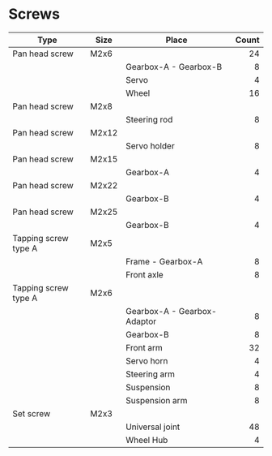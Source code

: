 # Screws
| Type | Size | Place | Count |
|---|---|---|--:|
| Pan head screw | M2x6 | | 24 |
| | | Gearbox-A - Gearbox-B | 8 |
| | | Servo | 4 |
| | | Wheel | 16 |
| Pan head screw | M2x8 | | |
| | | Steering rod | 8 |
| Pan head screw | M2x12 | | |
| | | Servo holder | 8 |
| Pan head screw | M2x15 | | |
| | | Gearbox-A | 4 |
| Pan head screw | M2x22 | | |
| | | Gearbox-B | 4 |
| Pan head screw | M2x25 | | |
| | | Gearbox-B | 4 |
| Tapping screw type A | M2x5 | | |
| | | Frame - Gearbox-A | 8 |
| | | Front axle | 8 |
| Tapping screw type A | M2x6 | | |
| | | Gearbox-A - Gearbox-Adaptor | 8 |
| | | Gearbox-B | 8 |
| | | Front arm | 32 |
| | | Servo horn | 4 |
| | | Steering arm | 4 |
| | | Suspension | 8 |
| | | Suspension arm | 8 |
| Set screw | M2x3 | | |
| | | Universal joint | 48 |
| | | Wheel Hub | 4 |